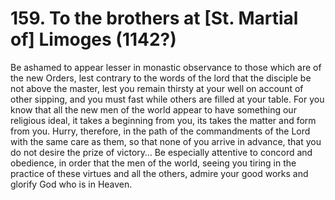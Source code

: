 # 159. To the brothers at \[St. Martial of\] Limoges  \(1142?\)

Be ashamed to appear lesser in monastic observance to those which are of the new Orders, lest contrary to the words of the lord that the disciple be not above the master, lest you remain thirsty at your well on account of other sipping, and you must fast while others are filled at your table. For you know that all the new men of the world appear to have something our religious ideal, it takes a beginning from you, its takes the matter and form from you. Hurry, therefore, in the path of the commandments of the Lord with the same care as them, so that none of you arrive in advance, that you do not desire the prize of victory… Be especially attentive to concord and obedience, in order that the men of the world, seeing you tiring in the practice of these virtues and all the others, admire your good works and glorify God who is in Heaven.

